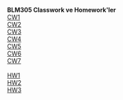 <b>BLM305 Classwork ve Homework'ler</b><br>
[CW1](https://mustafakiyga.github.io/AdvancedProgramming/CW1/CW1.png)  <br>
[CW2](https://mustafakiyga.github.io/AdvancedProgramming/CW2/CW2-Array%20Demo.html)<br>
[CW3](https://mustafakiyga.github.io/AdvancedProgramming/CW3/inspector.html)<br>
[CW4](https://mustafakiyga.github.io/AdvancedProgramming/CW4/index.html)<br>
[CW5](https://mustafakiyga.github.io/AdvancedProgramming/CW5/File_Comparison.html)<br>
[CW6](https://mustafakiyga.github.io/AdvancedProgramming/CW6/CW6.html)<br>
[CW7](https://mustafakiyga.github.io/AdvancedProgramming/CW7/CW7.html)<br><br>
[HW1](https://mustafakiyga.github.io/AdvancedProgramming/HW1/HW1-Add_Course.html)<br>
[HW2](https://mustafakiyga.github.io/AdvancedProgramming/HW2/Database.html)<br>
[HW3](https://mustafakiyga.github.io/AdvancedProgramming/HW3/index.html)<br>

